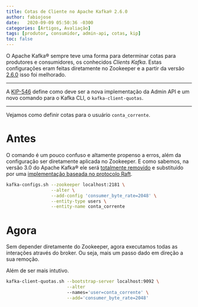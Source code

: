 ```yaml
---
title: Cotas de Cliente no Apache Kafka® 2.6.0
author: fabiojose
date:   2020-09-09 05:50:36 -0300
categories: [Artigos, Avaliação]
tags: [produtor, consumidor, admin-api, cotas, kip]
toc: false
---
```


O Apache Kafka® sempre teve uma forma para determinar cotas
para produtores e consumidores, os conhecidos _Clients Kafka_. Estas
configurações eram feitas diretamente no Zookeeper e a partir da versão
[2.6.0](https://www.confluent.io/blog/apache-kafka-2-6-updates/#kip-546)
isso foi melhorado.

---

A [KIP-546](https://cwiki.apache.org/confluence/display/KAFKA/KIP-546%3A+Add+Client+Quota+APIs+to+the+Admin+Client) define como deve ser a nova implementação da Admin API e um novo comando 
para o Kafka CLI, o `kafka-client-quotas`.

---

Vejamos como definir cotas para o usuário `conta_corrente`.

# Antes

O comando é um pouco confuso e altamente propenso a erros, além da configuração
ser diretamente aplicada no Zookeeper. E como sabemos, na versão 3.0 do Apache Kafka®
ele será [totalmente removido](https://cwiki.apache.org/confluence/display/KAFKA/KIP-500%3A+Replace+ZooKeeper+with+a+Self-Managed+Metadata+Quorum) e substituído por uma 
[implementação baseada no protocolo Raft](https://cwiki.apache.org/confluence/display/KAFKA/KIP-595%3A+A+Raft+Protocol+for+the+Metadata+Quorum). 

```bash
kafka-configs.sh --zookeeper localhost:2181 \
                 --alter \
                 --add-config 'consumer_byte_rate=2048' \
                 --entity-type users \
                 --entity-name conta_corrente
```

# Agora

Sem depender diretamente do Zookeeper, agora executamos todas as interações através 
do broker. Ou seja, mais um passo dado em direção a sua remoção.

Além de ser mais intutivo.

```bash
kafka-client-quotas.sh --bootstrap-server localhost:9092 \
					   --alter 
                       --names='user=conta_corrente' \
                       --add='consumer_byte_rate=2048'
```